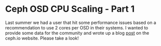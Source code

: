 # Ceph OSD CPU Scaling - Part 1

Last summer we had a user that hit some performance issues based on a recommendation to use 2 cores per OSD in their systems.  I wanted to provide some data for the community and wrote up a blog [post](https://ceph.io/en/news/blog/2022/ceph-osd-cpu-scaling/) on the ceph.io website.  Please take a look!
